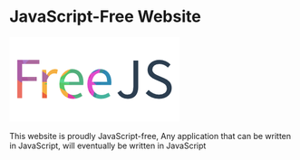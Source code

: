 # JavaScript-Free Website

![FreeJS Logo](/public/freejs.png)

This website is proudly JavaScript-free, 
Any application that can be written in JavaScript, will eventually be written in JavaScript
